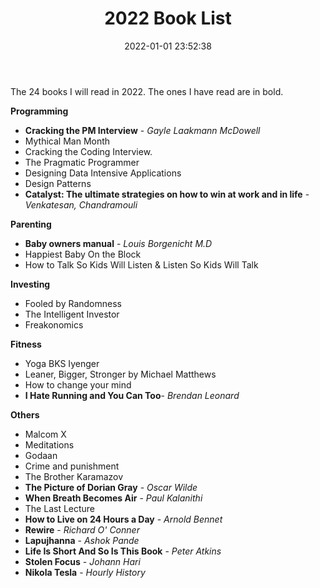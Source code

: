 ﻿---
layout: post
title: "2022 Book List"
date: 2022-01-01 23:52:38
categories: Life
tags: [Life, Learning, Books]
image:
  background: witewall_3.png
---

The 24 books I will read in 2022. The ones I have read are in bold.

**Programming**

- **Cracking the PM Interview** - _Gayle Laakmann McDowell_
- Mythical Man Month
- Cracking the Coding Interview.
- The Pragmatic Programmer
- Designing Data Intensive Applications
- Design Patterns
- **Catalyst: The ultimate strategies on how to win at work and in life** - _Venkatesan, Chandramouli_

**Parenting**

- **Baby owners manual** - _Louis Borgenicht M.D_
- Happiest Baby On the Block
- How to Talk So Kids Will Listen & Listen So Kids Will Talk

**Investing**

- Fooled by Randomness
- The Intelligent Investor
- Freakonomics

**Fitness**

- Yoga BKS Iyenger
- Leaner, Bigger, Stronger by Michael Matthews
- How to change your mind
- **I Hate Running and You Can Too**- _Brendan Leonard_

**Others**

- Malcom X
- Meditations
- Godaan
- Crime and punishment
- The Brother Karamazov
- **The Picture of Dorian Gray** - _Oscar Wilde_
- **When Breath Becomes Air** - _Paul Kalanithi_
- The Last Lecture 
- **How to Live on 24 Hours a Day** - _Arnold Bennet_
- **Rewire** - _Richard O' Conner_
- **Lapujhanna** - _Ashok Pande_
- **Life Is Short And So Is This Book** - _Peter Atkins_
- **Stolen Focus** - _Johann Hari_
- **Nikola Tesla** - _Hourly History_
